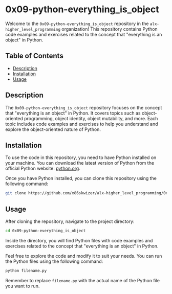 # 0x09-python-everything_is_object

Welcome to the `0x09-python-everything_is_object` repository in the `alx-higher_level_programming` organization! This repository contains Python code examples and exercises related to the concept that "everything is an object" in Python.

## Table of Contents

- [Description](#description)
- [Installation](#installation)
- [Usage](#usage)

## Description

The `0x09-python-everything_is_object` repository focuses on the concept that "everything is an object" in Python. It covers topics such as object-oriented programming, object identity, object mutability, and more. Each topic includes code examples and exercises to help you understand and explore the object-oriented nature of Python.

## Installation

To use the code in this repository, you need to have Python installed on your machine. You can download the latest version of Python from the official Python website: [python.org](https://www.python.org/).

Once you have Python installed, you can clone this repository using the following command:

```bash
git clone https://github.com/x86skwizer/alx-higher_level_programming/0x09-python-everything_is_object.git
```

## Usage

After cloning the repository, navigate to the project directory:

```bash
cd 0x09-python-everything_is_object
```

Inside the directory, you will find Python files with code examples and exercises related to the concept that "everything is an object" in Python.

Feel free to explore the code and modify it to suit your needs. You can run the Python files using the following command:

```bash
python filename.py
```

Remember to replace `filename.py` with the actual name of the Python file you want to run.

